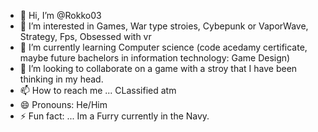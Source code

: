 - 👋 Hi, I’m @Rokko03
- 👀 I’m interested in Games, War type stroies, Cybepunk or VaporWave, Strategy, Fps, Obsessed with vr
- 🌱 I’m currently learning Computer science (code acedamy certificate, maybe future bachelors in information technology: Game Design)
- 💞️ I’m looking to collaborate on a game with a stroy that I have been thinking in my head.
- 📫 How to reach me ... CLassified atm
- 😄 Pronouns: He/Him
- ⚡ Fun fact: ... Im a Furry currently in the Navy.

<!---
Rokko03/Rokko03 is a ✨ special ✨ repository because its `README.md` (this file) appears on your GitHub profile.
You can click the Preview link to take a look at your changes.
--->
